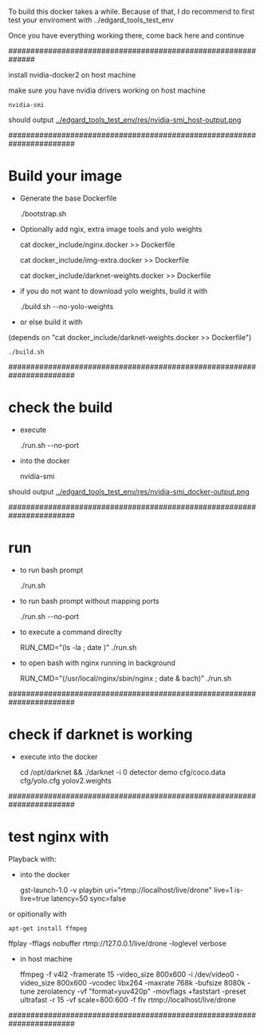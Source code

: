 To build this docker takes a while. Because of that, I do recommend to first  test your enviroment with  ../edgard_tools_test_env

Once you have everything working there, come back here and continue

##############################################################

install nvidia-docker2 on host machine

make sure you have nvidia drivers working on host machine

    nvidia-smi

should output [../edgard_tools_test_env/res/nvidia-smi_host-output.png](https://github.com/Dragdex/docker/blob/master/edgard_tools_test_env/res/nvidia-smi_host-output.png)

#######################################################################

# Build your image

- Generate the base Dockerfile

    ./bootstrap.sh

- Optionally add ngix, extra image tools and yolo weights

    cat docker_include/nginx.docker >> Dockerfile
    
    cat docker_include/img-extra.docker >> Dockerfile
    
    cat docker_include/darknet-weights.docker >> Dockerfile

- if you do not want to download yolo weights, build it with

    ./build.sh --no-yolo-weights

- or else build it with

(depends on "cat docker_include/darknet-weights.docker >> Dockerfile")

    ./build.sh

#######################################################################

# check the build

- execute

    ./run.sh --no-port

- into the docker

    nvidia-smi

should output [../edgard_tools_test_env/res/nvidia-smi_docker-output.png](https://github.com/Dragdex/docker/blob/master/edgard_tools_test_env/res/nvidia-smi_docker-output.png)

#######################################################################

# run

- to run bash prompt

    ./run.sh

- to run bash prompt without mapping ports

    ./run.sh --no-port

- to execute a command direclty

    RUN_CMD="(ls -la ; date )" ./run.sh
    
- to open bash with nginx running in background    
    
    RUN_CMD="(/usr/local/nginx/sbin/nginx ; date & bach)" ./run.sh

#######################################################################
 
# check if darknet is working

- execute into the docker

    cd /opt/darknet && ./darknet -i 0 detector demo cfg/coco.data cfg/yolo.cfg yolov2.weights

#######################################################################

# test nginx with

Playback with:

- into the docker

    gst-launch-1.0 -v playbin uri="rtmp://localhost/live/drone" live=1 is-live=true latency=50 sync=false

or opitionally with

    apt-get install ffmpeg

ffplay -fflags nobuffer rtmp://127.0.0.1/live/drone -loglevel verbose

- in host machine

    ffmpeg -f v4l2 -framerate 15 -video_size 800x600 -i /dev/video0 -video_size 800x600 -vcodec libx264 -maxrate 768k -bufsize 8080k -tune zerolatency -vf "format=yuv420p" -movflags +faststart -preset ultrafast -r 15 -vf scale=800:600 -f flv rtmp://localhost/live/drone

#######################################################################
